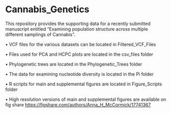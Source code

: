 # Cannabis_Genetics

This repository provides the supporting data for a recently submitted manuscript entitled “Examining population structure across multiple different samplings of Cannabis”.

•	VCF files for the various datasets can be located in Filtered_VCF_Files

•	Files used for PCA and HCPC plots are located in  the csv_files folder

•	Phylogenetic trees are located in the Phylogenetic_Trees folder

•	The data for examining nucleotide diversity is located in the Pi folder

•	R scripts for main and supplemental figures are located in Figure_Scripts  folder

•	High resolution versions of main and supplemental figures are available on fig share
https://figshare.com/authors/Anna_H_McCormick/17741367


